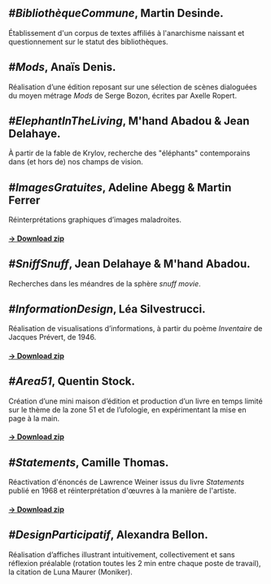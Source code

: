 ## *#BibliothèqueCommune*, Martin Desinde.  
Établissement d'un corpus de textes affiliés à l'anarchisme naissant et questionnement sur le statut des bibliothèques.  

## *#Mods*, Anaïs Denis.
Réalisation d’une édition reposant sur une sélection de scènes dialoguées du moyen métrage *Mods* de Serge Bozon, écrites par Axelle Ropert.

## *#ElephantInTheLiving*, M'hand Abadou & Jean Delahaye.  
À partir de la fable de Krylov, recherche des "éléphants" contemporains dans (et hors de) nos champs de vision.  

## *#ImagesGratuites*, Adeline Abegg & Martin Ferrer
Réinterprétations graphiques d’images maladroites.
#### [→ Download zip](https://www.dropbox.com/s/0xzyaj6urpcca5o/Adeline%20Abegg%20-%20IMGGRATUITE.zip?dl=1)  

## *#SniffSnuff*, Jean Delahaye & M'hand Abadou.
Recherches dans les méandres de la sphère *snuff movie*.

## *#InformationDesign*, Léa Silvestrucci.
Réalisation de visualisations d’informations, à partir du poème *Inventaire* de Jacques Prévert, de 1946.
#### [→ Download zip](https://www.dropbox.com/s/3h8ehbu2s9rdo7h/L%C3%A9a%20SILVESTRUCCI%20-%20ID.zip?dl=1)  

## *#Area51*, Quentin Stock.
Création d’une mini maison d’édition et production d’un livre en temps limité sur le thème de la zone 51 et de l’ufologie, en expérimentant la mise en page à la main.
#### [→ Download zip](https://www.dropbox.com/s/w4lukdt7snlxcxs/Quentin%20Piho%20-%20Restitution%20du%20workshop%20area%2051_Quentin%20Stock.zip?dl=1)  

## *#Statements*, Camille Thomas.
Réactivation d'énoncés de Lawrence Weiner issus du livre *Statements* publié en 1968 et réinterprétation d'œuvres à la manière de l'artiste.
#### [→ Download zip](https://www.dropbox.com/s/d1nzvx3kn5dphrq/Camille%20Thomas%20-%20Statements.zip?dl=1)  

## *#DesignParticipatif*, Alexandra Bellon.
Réalisation d’affiches illustrant intuitivement, collectivement et sans réflexion préalable (rotation toutes les 2 min entre chaque poste de travail), la citation de Luna Maurer (Moniker). 
